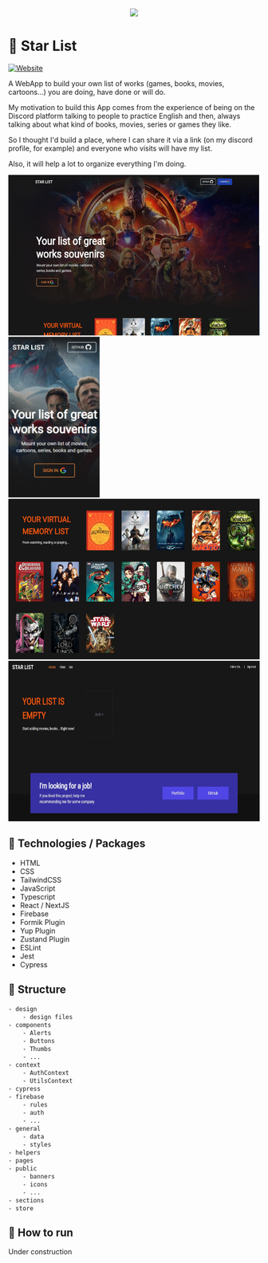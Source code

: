 <br />
<p align="center">
    <img src="https://www.chiquezi.com/_next/image?url=%2F_next%2Fstatic%2Fimage%2Fpublic%2Flogo%2Flogo.c442afade084ba1adfa95e1aecfc83d0.svg&w=384&q=75" width="125">
</p>

# 🤙 Star List

[![Website](https://img.shields.io/website?style=flat-square&url=https%3A%2F%2Ffabiochiquezi.github.io%2F)](https://starlist.chiquezi.com/)

A WebApp to build your own list of works (games, books, movies, cartoons...) you are doing, have done or will do.

My motivation to build this App comes from the experience of being on the Discord platform talking to people to practice English and then, always talking about what kind of books, movies, series or games they like.

So I thought I'd build a place, where I can share it via a link (on my discord profile, for example) and everyone who visits will have my list.

Also, it will help a lot to organize everything I'm doing.

<p float="left">
<img
    src="design/md/screen-01.jpg?raw=true"
    alt="screenshot"
    title="screenshot"
    height="322"
/>
<img
    src="design/md/screen-02.jpg?raw=true"
    alt="screenshot"
    title="screenshot"
    height="322"
/>
<img
    src="design/md/screen-03.jpg?raw=true"
    alt="screenshot"
    title="screenshot"
    height="322"
/>
<img
    src="design/md/screen-04.jpg?raw=true"
    alt="screenshot"
    title="screenshot"
    height="322"
/>
</p>

## 📡 Technologies / Packages

-   HTML
-   CSS
-   TailwindCSS
-   JavaScript
-   Typescript
-   React / NextJS
-   Firebase
-   Formik Plugin
-   Yup Plugin
-   Zustand Plugin
-   ESLint
-   Jest
-   Cypress

## 📂 Structure

    - design
        - design files
    - components
        - Alerts
        - Buttons
        - Thumbs
        - ...
    - context
        - AuthContext
        - UtilsContext
    - cypress
    - firebase
        - rules
        - auth
        - ...
    - general
        - data
        - styles
    - helpers
    - pages
    - public
        - banners
        - icons
        - ...
    - sections
    - store

## 🚀 How to run

Under construction
